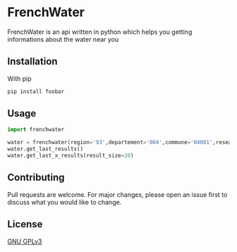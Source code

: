 # FrenchWater

FrenchWater is an api written in python which helps you getting informations about the water near you

## Installation

With pip

```bash
pip install foobar
```

## Usage

```python
import frenchwater

water = frenchwater(region='93',departement='004',commune='04001',reseau='004001156_004')
water.get_last_results()
water.get_last_x_results(result_size=20)
```

## Contributing

Pull requests are welcome. For major changes, please open an issue first to discuss what you would like to change.

## License

[GNU GPLv3](https://choosealicense.com/licenses/gpl-3.0/)
